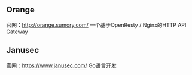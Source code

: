 



## Orange
官网：http://orange.sumory.com/
一个基于OpenResty / Nginx的HTTP API Gateway



## Janusec
官网：https://www.janusec.com/
Go语言开发


